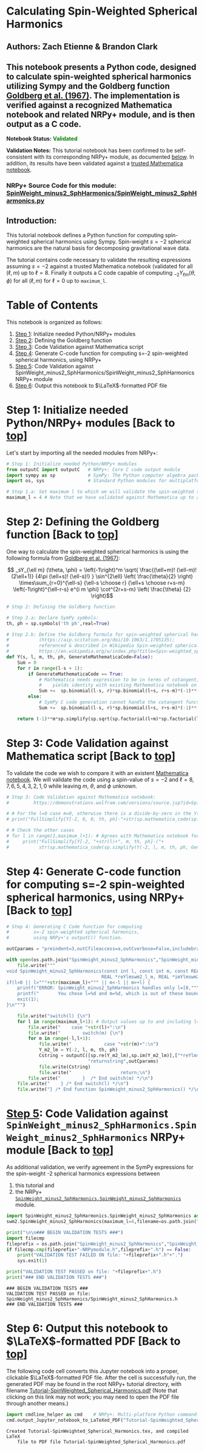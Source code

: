 <script async src="https://www.googletagmanager.com/gtag/js?id=UA-59152712-8"></script>
<script>
  window.dataLayer = window.dataLayer || [];
  function gtag(){dataLayer.push(arguments);}
  gtag('js', new Date());

  gtag('config', 'UA-59152712-8');
</script>

# Calculating Spin-Weighted Spherical Harmonics
## Authors: Zach Etienne & Brandon Clark

## This notebook presents a Python code, designed to calculate spin-weighted spherical harmonics utilizing Sympy and the Goldberg function [Goldberg et al. (1967)](https://aip.scitation.org/doi/10.1063/1.1705135). The implementation is verified against a recognized Mathematica notebook and related NRPy+ module, and is then output as a C code.

**Notebook Status:** <font color='green'><b> Validated </b></font>

**Validation Notes:** This tutorial notebook has been confirmed to be self-consistent with its corresponding NRPy+ module, as documented [below](#code_validation). In addition, its results have been validated against a [trusted Mathematica notebook](https://demonstrations.wolfram.com/versions/source.jsp?id=SpinWeightedSphericalHarmonics&version=0012).

### NRPy+ Source Code for this module: [SpinWeight_minus2_SphHarmonics/SpinWeight_minus2_SphHarmonics.py](../edit/SpinWeight_minus2_SphHarmonics/SpinWeight_minus2_SphHarmonics.py)

## Introduction:
This tutorial notebook defines a Python function for computing spin-weighted spherical harmonics using Sympy. Spin-weight $s=-2$ spherical harmonics are the natural basis for decomposing gravitational wave data.

The tutorial contains code necessary to validate the resulting expressions assuming $s=-2$ against a trusted Mathematica notebook (validated for all $(\ell,m)$ up to $\ell=8$. Finally it outputs a C code capable of computing $_{-2}Y_{\ell m} (\theta, \phi)$ for all $(\ell,m)$ for $\ell=0$ up to `maximum_l`.

<a id='toc'></a>

# Table of Contents
$$\label{toc}$$

This notebook is organized as follows:

1. [Step 1](#initializenrpy): Initialize needed Python/NRPy+ modules
1. [Step 2](#gbf): Defining the Goldberg function
1. [Step 3](#math_code_validation): Code Validation against Mathematica script
1. [Step 4](#ccode): Generate C-code function for computing s=-2 spin-weighted spherical harmonics, using NRPy+
1. [Step 5](#code_validation): Code Validation against SpinWeight_minus2_SphHarmonics/SpinWeight_minus2_SphHarmonics NRPy+ module
1. [Step 6](#latex_pdf_output): Output this notebook to $\LaTeX$-formatted PDF file

<a id='initializenrpy'></a>

# Step 1: Initialize needed Python/NRPy+ modules [Back to [top](#toc)\]
$$\label{initializenrpy}$$

Let's start by importing all the needed modules from NRPy+:


```python
# Step 1: Initialize needed Python/NRPy+ modules
from outputC import outputC   # NRPy+: Core C code output module
import sympy as sp            # SymPy: The Python computer algebra package upon which NRPy+ depends
import os, sys                # Standard Python modules for multiplatform OS-level functions

# Step 1.a: Set maximum l to which we will validate the spin-weighted spherical harmonics with s=-2:
maximum_l = 4 # Note that we have validated against Mathematica up to and including l=8 -- perfect agreement.
```

<a id='gbf'></a>

# Step 2: Defining the Goldberg function [Back to [top](#toc)\]
$$\label{gbf}$$

One way to calculate the spin-weighted spherical harmonics is using the following formula
from [Goldberg et al. (1967)](https://aip.scitation.org/doi/10.1063/1.1705135):

$$ _sY_{\ell m} (\theta, \phi) = \left(-1\right)^m \sqrt{ \frac{(\ell+m)! (\ell-m)! (2\ell+1)} {4\pi (\ell+s)! (\ell-s)!} } \sin^{2\ell} \left( \frac{\theta}{2} \right) \times\sum_{r=0}^{\ell-s} {\ell-s \choose r} {\ell+s \choose r+s-m} \left(-1\right)^{\ell-r-s} e^{i m \phi} \cot^{2r+s-m} \left( \frac{\theta} {2} \right)$$


```python
# Step 2: Defining the Goldberg function

# Step 2.a: Declare SymPy symbols:
th, ph = sp.symbols('th ph',real=True)

# Step 2.b: Define the Goldberg formula for spin-weighted spherical harmonics
#           (https://aip.scitation.org/doi/10.1063/1.1705135);
#           referenced & described in Wikipedia Spin-weighted spherical harmonics article:
#           https://en.wikipedia.org/w/index.php?title=Spin-weighted_spherical_harmonics&oldid=853425244
def Y(s, l, m, th, ph, GenerateMathematicaCode=False):
    Sum = 0
    for r in range(l-s + 1):
        if GenerateMathematicaCode == True:
            # Mathematica needs expression to be in terms of cotangent, so that code validation below
            #    yields identity with existing Mathematica notebook on spin-weighted spherical harmonics.
            Sum +=  sp.binomial(l-s, r)*sp.binomial(l+s, r+s-m)*(-1)**(l-r-s)*sp.exp(sp.I*m*ph)*sp.cot(th/2)**(2*r+s-m)
        else:
            # SymPy C code generation cannot handle the cotangent function, so define cot(th/2) as 1/tan(th/2):
            Sum +=  sp.binomial(l-s, r)*sp.binomial(l+s, r+s-m)*(-1)**(l-r-s)*sp.exp(sp.I*m*ph)/sp.tan(th/2)**(2*r+s-m)

    return (-1)**m*sp.simplify(sp.sqrt(sp.factorial(l+m)*sp.factorial(l-m)*(2*l+1)/(4*sp.pi*sp.factorial(l+s)*sp.factorial(l-s)))*sp.sin(th/2)**(2*l)*Sum)
```

<a id='math_code_validation'></a>

# Step 3: Code Validation against Mathematica script [Back to [top](#toc)\]
$$\label{math_code_validation}$$

To validate the code we wish to compare it with an existent [Mathematica notebook](https://demonstrations.wolfram.com/versions/source.jsp?id=SpinWeightedSphericalHarmonics&version=0012). We will validate the code using a spin-value of $s=-2$ and $\ell = 8,7,6,5,4,3,2,1,0$ while leaving $m$, $\theta$, and $\phi$ unknown. 


```python
# Step 3: Code Validation against Mathematica notebook:
#         https://demonstrations.wolfram.com/versions/source.jsp?id=SpinWeightedSphericalHarmonics&version=0012

# # For the l=0 case m=0, otherwise there is a divide-by-zero in the Y() function above.
# print("FullSimplify[Y[-2, 0, 0, th, ph]-"+str(sp.mathematica_code(sp.simplify(Y(-2, 0, 0, th, ph,GenerateMathematicaCode=True))))+"] \n") # Agrees with Mathematica notebook for l = 0

# # Check the other cases
# for l in range(1,maximum_l+1): # Agrees with Mathematica notebook for  l = 1, 2, 4, 5, 6, 7, 8;
#     print("FullSimplify[Y[-2, "+str(l)+", m, th, ph]-("+
#           str(sp.mathematica_code(sp.simplify(Y(-2, l, m, th, ph, GenerateMathematicaCode=True)))).replace("binomial","Binomial").replace("factorial","Factorial")+")] \n")
```

<a id='ccode'></a>

# Step 4: Generate C-code function for computing s=-2 spin-weighted spherical harmonics, using NRPy+ [Back to [top](#toc)\]
$$\label{ccode}$$


```python
# Step 4: Generating C Code function for computing
#         s=-2 spin-weighted spherical harmonics,
#         using NRPy+'s outputC() function.

outCparams = "preindent=3,outCfileaccess=a,outCverbose=False,includebraces=True"

with open(os.path.join("SpinWeight_minus2_SphHarmonics","SpinWeight_minus2_SphHarmonics.h"), "w") as file:
    file.write("""
void SpinWeight_minus2_SphHarmonics(const int l, const int m, const REAL th, const REAL ph,
                                   REAL *reYlmswm2_l_m, REAL *imYlmswm2_l_m) {
if(l<0 || l>"""+str(maximum_l)+""" || m<-l || m>+l) {
    printf("ERROR: SpinWeight_minus2_SphHarmonics handles only l=[0,"""+str(maximum_l)+"""] and only m=[-l,+l] is defined.\\n");
    printf("       You chose l=%d and m=%d, which is out of these bounds.\\n",l,m);
    exit(1);
}\n""")

    file.write("switch(l) {\n")
    for l in range(maximum_l+1): # Output values up to and including l=8.
        file.write("    case "+str(l)+":\n")
        file.write("        switch(m) {\n")
        for m in range(-l,l+1):
            file.write("            case "+str(m)+":\n")
            Y_m2_lm = Y(-2, l, m, th, ph)
            Cstring = outputC([sp.re(Y_m2_lm),sp.im(Y_m2_lm)],["*reYlmswm2_l_m","*imYlmswm2_l_m"],
                              "returnstring",outCparams)
            file.write(Cstring)
            file.write("                  return;\n")
        file.write("        }  /* End switch(m) */\n")
    file.write("    } /* End switch(l) */\n")
    file.write("} /* End function SpinWeight_minus2_SphHarmonics() */\n")
```

<a id='code_validation'></a>

# [Step 5](#code_validation): Code Validation against `SpinWeight_minus2_SphHarmonics.SpinWeight_minus2_SphHarmonics` NRPy+ module \[Back to [top](#toc)\]
$$\label{code_validation}$$

As additional validation, we verify agreement in the SymPy expressions for the spin-weight -2 spherical harmonics expressions between
1. this tutorial and 
2. the NRPy+ [`SpinWeight_minus2_SphHarmonics.SpinWeight_minus2_SphHarmonics`](../edit/SpinWeight_minus2_SphHarmonics/SpinWeight_minus2_SphHarmonics.py) module.


```python
import SpinWeight_minus2_SphHarmonics.SpinWeight_minus2_SphHarmonics as swm2
swm2.SpinWeight_minus2_SphHarmonics(maximum_l=4,filename=os.path.join("SpinWeight_minus2_SphHarmonics","SpinWeight_minus2_SphHarmonics-NRPymodule.h"))

print("\n\n### BEGIN VALIDATION TESTS ###")
import filecmp
fileprefix = os.path.join("SpinWeight_minus2_SphHarmonics","SpinWeight_minus2_SphHarmonics")
if filecmp.cmp(fileprefix+"-NRPymodule.h",fileprefix+".h") == False:
    print("VALIDATION TEST FAILED ON file: "+fileprefix+".h"+".")
    sys.exit(1)

print("VALIDATION TEST PASSED on file: "+fileprefix+".h")
print("### END VALIDATION TESTS ###")
```

    
    
    ### BEGIN VALIDATION TESTS ###
    VALIDATION TEST PASSED on file: SpinWeight_minus2_SphHarmonics/SpinWeight_minus2_SphHarmonics.h
    ### END VALIDATION TESTS ###


<a id='latex_pdf_output'></a>

# Step 6: Output this notebook to $\LaTeX$-formatted PDF \[Back to [top](#toc)\]
$$\label{latex_pdf_output}$$

The following code cell converts this Jupyter notebook into a proper, clickable $\LaTeX$-formatted PDF file. After the cell is successfully run, the generated PDF may be found in the root NRPy+ tutorial directory, with filename
[Tutorial-SpinWeighted_Spherical_Harmonics.pdf](Tutorial-SpinWeighted_Spherical_Harmonics.pdf) (Note that clicking on this link may not work; you may need to open the PDF file through another means.)


```python
import cmdline_helper as cmd    # NRPy+: Multi-platform Python command-line interface
cmd.output_Jupyter_notebook_to_LaTeXed_PDF("Tutorial-SpinWeighted_Spherical_Harmonics")
```

    Created Tutorial-SpinWeighted_Spherical_Harmonics.tex, and compiled LaTeX
        file to PDF file Tutorial-SpinWeighted_Spherical_Harmonics.pdf

